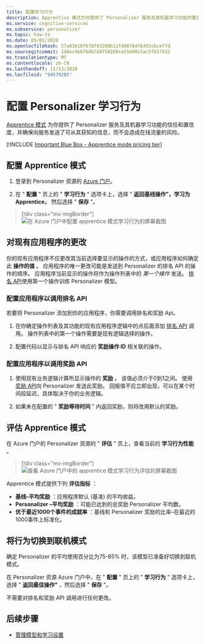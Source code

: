 ```yaml
---
title: 配置学习行为
description: Apprentice 模式为你提供了 Personalizer 服务及其机器学习功能的置信度，并提供了服务发送信息的指标，这些信息可以从中了解，而不会造成在线流量的风险。
ms.service: cognitive-services
ms.subservice: personalizer
ms.topic: how-to
ms.date: 05/01/2020
ms.openlocfilehash: 57a03b107678f83200b11f408784f6455cbceffd
ms.sourcegitcommit: 1d6ec4b6f60b7d9759269ce55b00c5ac5fb57d32
ms.translationtype: MT
ms.contentlocale: zh-CN
ms.lasthandoff: 11/13/2020
ms.locfileid: "94579285"
---
```

# <a name="configure-the-personalizer-learning-behavior"></a>配置 Personalizer 学习行为

[Apprentice 模式](concept-apprentice-mode.md) 为你提供了 Personalizer 服务及其机器学习功能的信任和置信度，并确保向服务发送了可从其获知的信息，而不会造成在线流量的风险。

[!INCLUDE [Important Blue Box - Apprentice mode pricing tier](./includes/important-apprentice-mode.md)]

## <a name="configure-apprentice-mode"></a>配置 Apprentice 模式

1. 登录到 Personalizer 资源的 [Azure 门户](https://portal.azure.com)。

1. 在 " **配置** " 页上的 " **学习行为** " 选项卡上，选择 " **返回基线操作"，学习为 Apprentice，** 然后选择 " **保存** "。

> [!div class="mx-imgBorder"]
> ![在 Azure 门户中配置 apprentice 模式学习行为的屏幕截图](media/settings/configure-learning-behavior-azure-portal.png)

## <a name="changes-to-the-existing-application"></a>对现有应用程序的更改

你的现有应用程序不应更改其当前选择要显示的操作的方式，或应用程序如何确定此 **操作的值** 。 应用程序的唯一更改可能是发送到 Personalizer 的排名 API 的操作的顺序。 应用程序当前显示的操作将作为操作列表中的 _第一个操作_ 发送。 [排名 API](https://westus2.dev.cognitive.microsoft.com/docs/services/personalizer-api/operations/Rank)使用第一个操作训练 Personalizer 模型。

### <a name="configure-your-application-to-call-the-rank-api"></a>配置应用程序以调用排名 API

若要将 Personalizer 添加到你的应用程序，你需要调用排名和奖励 Api。

1. 在你确定操作列表及其功能的现有应用程序逻辑中的点后面添加 [排名 API](https://westus2.dev.cognitive.microsoft.com/docs/services/personalizer-api/operations/Rank) 调用。 操作列表中的第一个操作需要是现有逻辑选择的操作。

1. 配置代码以显示与排名 API 响应的 **奖励操作 ID** 相关联的操作。

### <a name="configure-your-application-to-call-reward-api"></a>配置应用程序以调用奖励 API

1. 使用现有业务逻辑计算所显示操作的 **奖励** 。 该值必须介于0到1之间。 使用 [奖励 API](https://westus2.dev.cognitive.microsoft.com/docs/services/personalizer-api/operations/Reward)向 Personalizer 发送此奖励。 回报值不应立即出现，可以在某个时间段延迟，具体取决于你的业务逻辑。

1. 如果未在配置的 " **奖励等待时间** " 内返回奖励，则将改用默认的奖励。

## <a name="evaluate-apprentice-mode"></a>评估 Apprentice 模式

在 Azure 门户的 Personalizer 资源的 " **评估** " 页上，查看当前的 **学习行为性能** 。

> [!div class="mx-imgBorder"]
> ![查看 Azure 门户中的 apprentice 模式学习行为评估的屏幕截图](media/settings/evaluate-apprentice-mode.png)

Apprentice 模式提供下列 **评估指标** ：
* **基线–平均奖励** ：应用程序默认 (基准) 的平均收益。
* **Personalizer –平均奖励** ：可能已达到的总奖励 Personalizer 平均数。
* **优于最近1000个事件的成就率** ：基线和 Personalizer 奖励的比率–在最近的1000事件上标准化。

## <a name="switch-behavior-to-online-mode"></a>将行为切换到联机模式

确定 Personalizer 的平均使用百分比为75-85% 时，该模型已准备好切换到联机模式。

在 Personalizer 资源 Azure 门户中，在 " **配置** " 页上的 " **学习行为** " 选项卡上，选择 " **返回最佳操作"** ，然后选择 " **保存** "。

不需要对排名和奖励 API 调用进行任何更改。

## <a name="next-steps"></a>后续步骤

* [管理模型和学习设置](how-to-manage-model.md)
